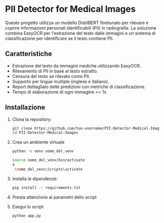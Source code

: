 # PII Detector for Medical Images

Questo progetto utilizza un modello DistilBERT finetunato per rilevare e coprire informazioni personali identificabili (PII) in radiografie. La soluzione combina EasyOCR per l'estrazione del testo dalle immagini e un sistema di classificazione per identificare se il testo contiene PII.

## Caratteristiche

- Estrazione del testo da immagini mediche utilizzando EasyOCR.
- Rilevamento di PII in base al testo estratto.
- Censura del testo se rilevato come PII.
- Supporto per lingue multiple (inglese e italiano).
- Report dettagliato delle predizioni con metriche di classificazione.
- Tempo di elaborazione di ogni immagine <= 1s

## Installazione

1. Clona la repository:

   ```sh
   git clone https://github.com/tuo-username/PII-Detector-Medical-Images.git
   cd PII-Detector-Medical-Images
   ```

2. Crea un ambiente virtuale
    ```sh
    python -m venv nome_del_venv
     ```
     ```sh
    source nome_del_venv/bin/activate
    o
    .\nome_del_venv\Scripts\activate
    ```

3. Installa le dipendenze:
    ```sh
    pip install -r requirements.txt
    ```

4. Presta attenzione ai parametri dello script

5. Esegui lo script
    ```sh
    python app.py
    ```